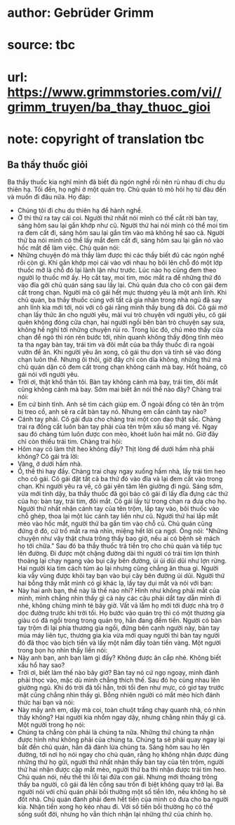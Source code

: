 # author: Gebrüder Grimm
# source: tbc
# url: https://www.grimmstories.com/vi//grimm_truyen/ba_thay_thuoc_gioi
# note: copyright of translation tbc

## Ba thầy thuốc giỏi 

Ba thầy thuốc kia nghĩ mình đã biết đủ ngón nghề rồi nên rủ nhau đi chu
du thiên hạ. Tối đến, họ nghỉ ở một quán trọ. Chủ quán tò mò hỏi họ từ
đâu đến và muốn đi đâu nữa. Họ đáp:
- Chúng tôi đi chu du thiên hạ để hành nghề.
- Ờ thì thử ra tay cái coi.
Người thứ nhất nói mình có thể cắt rời bàn tay, sáng hôm sau lại gắn
khớp như cũ. Người thứ hai nói mình có thể moi tim ra đem cất đi, sáng
hôm sau lại gắn tim vào mà không hề sao cả. Người thứ ba nói mình có thể
lấy mắt đem cất đi, sáng hôm sau lại gắn nó vào hốc mắt để làm việc.
Chủ quán nói:
- Những chuyện đó mà thầy làm được thì các thầy biết đủ các ngón nghề
rồi còn gì.
Khi gắn khớp mọi cái vào với nhau họ bôi lên chỗ đó một lớp thuốc mỡ là
chỗ đó lại lành lặn như trước. Lúc nào họ cũng đem theo người lọ thuốc
mỡ ấy.
Họ cắt tay, moi tim, móc mắt ra để những thứ đó vào đĩa gởi chủ quán
sáng sau lấy lại. Chủ quán đưa cho cô con gái đem cất trong chạn. Người
mà cô gái hết mực thương yêu là một anh lính. Khi chủ quán, ba thầy
thuốc cùng với tất cả gia nhân trong nhà ngủ đã say anh lính kia mới
tới, nói với cô gái rằng mình thấy bụng đã đói. Cô gái mở chạn lấy thức
ăn cho người yêu, mải vui trò chuyện với người yêu, cô gái quên không
đóng cửa chạn, hai người ngồi bên bàn trò chuyện say sưa, không hề nghĩ
tới những chuyện rủi ro. Trong lúc đó, chú mèo thấy cửa chạn để ngỏ thì
rón rén bước tới, nhìn quanh không thấy động tĩnh mèo ta tha ngay bàn
tay, trái tim và đôi mắt của ba thầy thuốc đi ra ngoài vườn để ăn.
Khi người yêu ăn xong, cô gái thu dọn và tính sẽ vào đóng chạn luôn thể.
Nhưng ôi thôi, giờ đây chỉ còn dĩa không, những thứ mà chủ quán dặn cô
đem cất trong chạn không cánh mà bay. Hốt hoảng, cô gái nói với người
yêu.
- Trời ơi, thật khổ thân tôi. Bàn tay không cánh mà bay, trái tim, đôi
mắt cũng không cánh mà bay. Sớm mai biết ăn nói thế nào đây?
Chàng trai nói:
- Em cứ bình tĩnh. Anh sẽ tìm cách giúp em. Ở ngoài đồng có tên ăn trộm
bị treo cổ, anh sẽ ra cắt bàn tay nó. Nhưng em cần cánh tay nào?
- Cánh tay phải.
Cô gái đưa cho chàng trai một con dao thật sắc. Chàng trai ra đồng cắt
luôn bàn tay phải của tên trộm xấu số mang về. Ngay sau đó chàng túm
luôn được con mèo, khoét luôn hai mắt nó. Giờ đây chỉ còn thiếu trái
tim.
Chàng trai hỏi:
- Hôm nay có làm thịt heo không đấy? Thịt lòng để dưới hầm nhà phải
không?
Cô gái trả lời:
- Vâng, ở dưới hầm nhà.
- Ồ, thế thì hay đấy.
Chàng trai chạy ngay xuống hầm nhà, lấy trái tim heo cho cô gái. Cô gái
đặt tất cả ba thứ đó vào đĩa và lại đem cất vào trong chạn.
Khi người yêu ra về, cô gái yên tâm lên giường đi ngủ.
Sáng sớm, vừa mới tỉnh dậy, ba thầy thuốc đã gọi bảo cô gái đi lấy đĩa
đựng các thứ của họ: bàn tay, trái tim, đôi mắt. Cô gái lấy từ trong
chạn ra đưa cho họ. Người thứ nhất nhận cánh tay của tên trộm, lắp tay
vào, bôi thuốc vào chỗ ghép, thoa lại một lúc cánh tay liền như cũ.
Người thứ hai lắp mắt mèo vào hốc mắt, người thứ ba gắn tim vào chỗ cũ.
Chủ quán cũng đứng ở đó, cứ trố mắt ra mà nhìn, miệng hết lời ca ngợi.
Ông nói: "Những chuyện như vậy thật chưa trông thấy bao giờ, nếu ai có
bệnh sẽ mách họ tới chữa."
Sau đó ba thầy thuốc trả tiền trọ cho chủ quán và tiếp tục lên đường.
Đi được một chặng đường dài thì người có trái tim lợn thỉnh thoảng lại
chạy ngang vào bụi cây bên đường, ủi ủi dũi dũi như lợn rừng. Hai người
kia tìm cách túm áo lại nhưng cũng chẳng ăn thua gì. Người kia vẫy vùng
được khỏi tay bạn vào bụi cây bên đường ủi dũi.
Người thứ hai bỗng thấy mắt mình có gì khác lạ, lấy tay dụi mắt và nói
với bạn:
- Này hai anh bạn, thế này là thế nào nhỉ? Hình như không phải mắt của
mình, mình chẳng nhìn thấy gì cả này các cậu phải dắt tay dẫn mình đi
nhé, không chừng mình té bây giờ.
Vất vả lắm họ mới tới được nhà trọ ở dọc đường trước khi trời tối. Họ
bước vào quán trọ thì có một thương gia giàu có đã ngồi trong trong quán
trọ, hắn đang đếm tiền. Người có bàn tay trộm đi lại phía thương gia
ngồi, đứng bên cạnh người này, bàn tay múa máy liên tục, thương gia kia
vừa mới quay người thì bàn tay người đó đã thọc vào bịch tiền và lấy một
nắm đầy toàn tiền vàng. Một người trong bọn họ nhìn thấy liền nói:
- Này anh bạn, anh bạn làm gì đấy? Không được ăn cắp nhé. Không biết xấu
hổ hay sao?
- Trời ơi, biết làm thế nào bây giờ? Bàn tay nó cứ ngọ ngoạy, mình đành
phải thọc vào, mặc dù mình chẳng thích thế.
Sau đó họ cùng nhau lên giường ngủ. Khi đó trời đã tối hẳn, trời tối đen
như mực, có giơ tay trước mặt cũng chẳng nhìn thấy gì. Bỗng nhiên người
có mắt mèo hích đánh thức hai bạn và nói:
- Này mấy anh em, dậy mà coi, toàn chuột trắng chạy quanh nhà, có nhìn
thấy không?
Hai người kia nhổm ngay dậy, nhưng chẳng nhìn thấy gì cả.
Một người trong họ nói:
- Chúng ta chẳng còn phải là chúng ta nữa. Những thứ chúng ta nhận được
hình như không phải của chúng ta. Chúng ta sẽ phải quay ngay lại bắt đền
chủ quán, hắn đã đánh lừa chúng ta.
Sáng hôm sau họ lên đường, tới nơi họ nói ngay cho chủ quán, rằng họ
không nhận được đúng những thứ họ gửi, người thứ nhất nhận thấy bàn tay
của tên trộm, người thứ hai nhận được cặp mắt mèo, người thứ ba thì nhận
được trái tim heo. Chủ quán nói, nếu thế thì lỗi tại đứa con gái.
Nhưng mới thoáng trông thấy ba người, cô gái đả lẻn cổng sau trốn đi
biệt không quay trở lại. Ba người nói với chủ quán phải bồi thường một
số tiền lớn, nếu không họ sẽ đốt nhà. Chủ quán đành phải đem hết tiền
của mình có đưa cho ba người kia. Nhận tiền xong họ kéo nhau đi. Với số
tiền bồi thường họ có thể sống suốt đời, nhưng họ vẫn thích nhận lại
những thứ của chính họ.
